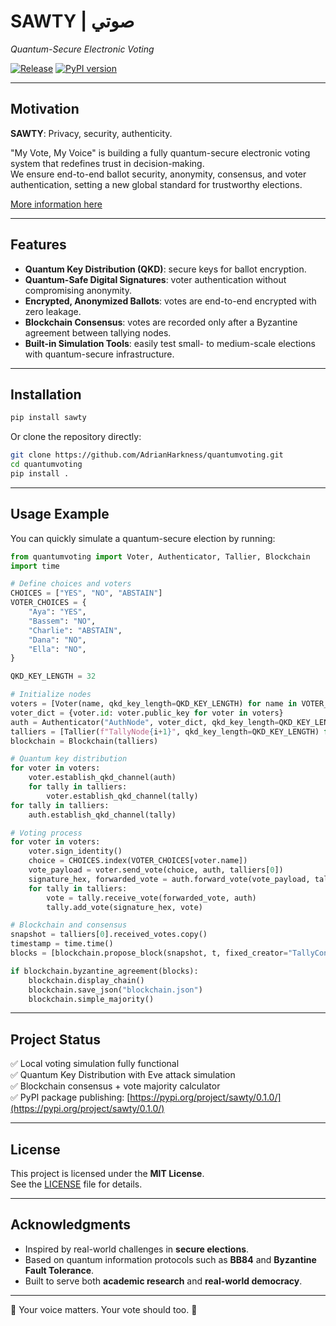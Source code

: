 # SAWTY | صوتي  
*Quantum-Secure Electronic Voting*

[![Release](https://img.shields.io/github/v/release/AdrianHarkness/NYUAD2025.svg?style=popout-square)](https://github.com/AdrianHarkness/NYUAD2025/releases)
[![PyPI version](https://img.shields.io/pypi/v/sawty.svg?style=popout-square)](https://pypi.org/project/sawty/)

---

## Motivation

**SAWTY**: Privacy, security, authenticity.

"My Vote, My Voice" is building a fully quantum-secure electronic voting system that redefines trust in decision-making.  
We ensure end-to-end ballot security, anonymity, consensus, and voter authentication, setting a new global standard for trustworthy elections.

[More information here](https://www.canva.com/design/DAGlxSn6JNY/dj9YdHfOwejP3PryE83FoA/view?utm_content=DAGlxSn6JNY&utm_campaign=designshare&utm_medium=link2&utm_source=uniquelinks&utlId=h6b89bc681d)

---

## Features

- **Quantum Key Distribution (QKD)**: secure keys for ballot encryption.
- **Quantum-Safe Digital Signatures**: voter authentication without compromising anonymity.
- **Encrypted, Anonymized Ballots**: votes are end-to-end encrypted with zero leakage.
- **Blockchain Consensus**: votes are recorded only after a Byzantine agreement between tallying nodes.
- **Built-in Simulation Tools**: easily test small- to medium-scale elections with quantum-secure infrastructure.

---

## Installation

```bash
pip install sawty
```

Or clone the repository directly:

```bash
git clone https://github.com/AdrianHarkness/quantumvoting.git
cd quantumvoting
pip install .
```

---

## Usage Example

You can quickly simulate a quantum-secure election by running:

```python
from quantumvoting import Voter, Authenticator, Tallier, Blockchain
import time

# Define choices and voters
CHOICES = ["YES", "NO", "ABSTAIN"]
VOTER_CHOICES = {
    "Aya": "YES",
    "Bassem": "NO",
    "Charlie": "ABSTAIN",
    "Dana": "NO",
    "Ella": "NO",
}

QKD_KEY_LENGTH = 32

# Initialize nodes
voters = [Voter(name, qkd_key_length=QKD_KEY_LENGTH) for name in VOTER_CHOICES.keys()]
voter_dict = {voter.id: voter.public_key for voter in voters}
auth = Authenticator("AuthNode", voter_dict, qkd_key_length=QKD_KEY_LENGTH)
talliers = [Tallier(f"TallyNode{i+1}", qkd_key_length=QKD_KEY_LENGTH) for i in range(3)]
blockchain = Blockchain(talliers)

# Quantum key distribution
for voter in voters:
    voter.establish_qkd_channel(auth)
    for tally in talliers:
        voter.establish_qkd_channel(tally)
for tally in talliers:
    auth.establish_qkd_channel(tally)

# Voting process
for voter in voters:
    voter.sign_identity()
    choice = CHOICES.index(VOTER_CHOICES[voter.name])
    vote_payload = voter.send_vote(choice, auth, talliers[0])
    signature_hex, forwarded_vote = auth.forward_vote(vote_payload, talliers[0], voter)
    for tally in talliers:
        vote = tally.receive_vote(forwarded_vote, auth)
        tally.add_vote(signature_hex, vote)

# Blockchain and consensus
snapshot = talliers[0].received_votes.copy()
timestamp = time.time()
blocks = [blockchain.propose_block(snapshot, t, fixed_creator="TallyConsensus", fixed_timestamp=timestamp) for t in talliers]

if blockchain.byzantine_agreement(blocks):
    blockchain.display_chain()
    blockchain.save_json("blockchain.json")
    blockchain.simple_majority()
```

---

## Project Status

✅ Local voting simulation fully functional  
✅ Quantum Key Distribution with Eve attack simulation  
✅ Blockchain consensus + vote majority calculator  
✅ PyPI package publishing: [https://pypi.org/project/sawty/0.1.0/](https://pypi.org/project/sawty/0.1.0/)

---

## License

This project is licensed under the **MIT License**.  
See the [LICENSE](https://opensource.org/licenses/MIT) file for details.

---

## Acknowledgments

- Inspired by real-world challenges in **secure elections**.
- Based on quantum information protocols such as **BB84** and **Byzantine Fault Tolerance**.
- Built to serve both **academic research** and **real-world democracy**.

---

🌟 Your voice matters. Your vote should too. 🌟
